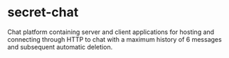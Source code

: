 # secret-chat
Chat platform containing server and client applications for hosting and connecting through HTTP to chat with a maximum history of 6 messages and subsequent automatic deletion.
